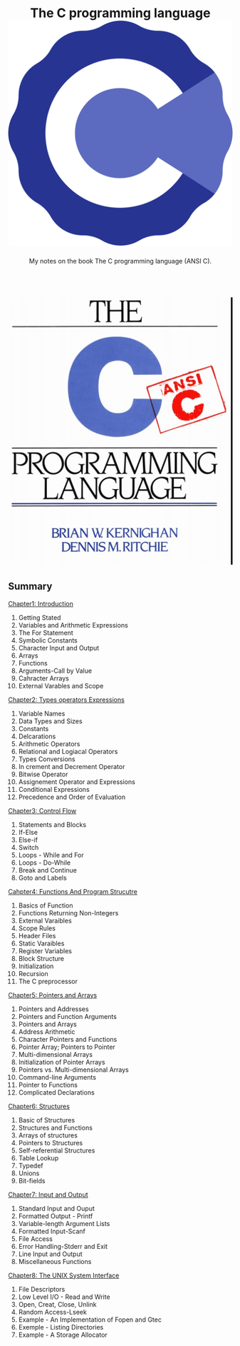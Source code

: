<h1 align="center">
    The C programming language
    <br>
    <img src="./c_logo.png">
    </br>
</h1>

<p align="center">
My notes on the book The C programming language (ANSI C).
</p>

<h1 align="center">
    <br>
    <img src="./book.jpg">
    </br>
</h1>

## Summary

[Chapter1: Introduction](Chapter1-Introduction)
    
1. Getting Stated 
1. Variables and Arithmetic Expressions
1. The For Statement
1. Symbolic Constants
1. Character Input and Output
1. Arrays
1. Functions
1. Arguments-Call by Value
1. Cahracter Arrays
1. External Varables and Scope

[Chapter2: Types operators Expressions](Chapter2-Types_operators_Expressions)

1. Variable Names
1. Data Types and Sizes
1. Constants
1. Delcarations
1. Arithmetic Operators
1. Relational and Logiacal Operators
1. Types Conversions
1. In crement and Decrement Operator
1. Bitwise Operator
1. Assignement Operator and Expressions
1. Conditional Expressions
1. Precedence and Order of Evaluation

[Chapter3: Control Flow](Chapter3-Control_Flow)

1. Statements and Blocks
1. If-Else
1. Else-if
1. Switch
1. Loops - While and For
1. Loops - Do-While
1. Break and Continue
1. Goto and Labels

[Cahpter4: Functions And Program Strucutre](Chapter4-Functions_And_Program_Strucutre)

1. Basics of Function
1. Functions Returning Non-Integers
1. External Varaibles
1. Scope Rules
1. Header Files
1. Static Varaibles
1. Register Variables
1. Block Structure
1. Initialization
1. Recursion
1. The C preprocessor

[Chapter5: Pointers and Arrays](Chapter5-Pointeurs_and_Arrays)

1. Pointers and Addresses
1. Pointers and Function Arguments
1. Pointers and Arrays
1. Address Arithmetic
1. Character Pointers and Functions
1. Pointer Array; Pointers to Pointer
1. Multi-dimensional Arrays
1. Initialization of Pointer Arrays
1. Pointers vs. Multi-dimensional Arrays
1. Command-line Arguments
1. Pointer to Functions
1. Complicated Declarations

[Chapter6: Structures](Chapter6-Structures)

1. Basic of Structures
1. Structures and Functions
1. Arrays of structures
1. Pointers to Structures
1. Self-referential Structures
1. Table Lookup
1. Typedef
1. Unions
1. Bit-fields

[Chapter7: Input and Output](Chapter7-Input_And_Ouput)

1. Standard Input and Ouput
1. Formatted Output - Printf
1. Variable-length Argument Lists
1. Formatted Input-Scanf
1. File Access
1. Error Handling-Stderr and Exit
1. Line Input and Output
1. Miscellaneous Functions

[Chapter8: The UNIX System Interface](Chapter8-The_UNIX_System_Interface)

1. File Descriptors
1. Low Level I/O - Read and Write
1. Open, Creat, Close, Unlink
1. Random Access-Lseek
1. Example - An Implementation of Fopen and Gtec
1. Exemple - Listing Directories
1. Example - A Storage Allocator
